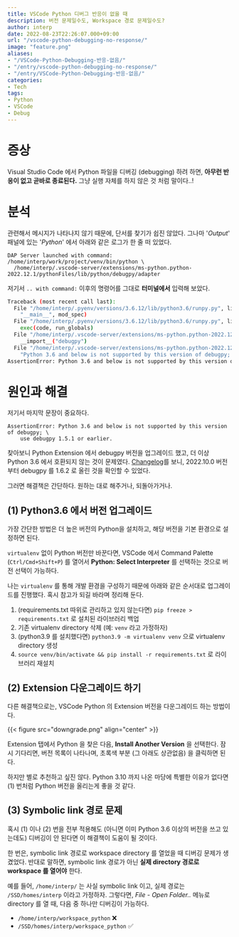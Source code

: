 ```yaml
---
title: VSCode Python 디버그 반응이 없을 때
description: 버전 문제일수도, Workspace 경로 문제일수도?
author: interp
date: 2022-08-23T22:26:07.000+09:00
url: "/vscode-python-debugging-no-response/"
image: "feature.png"
aliases:
- "/VSCode-Python-Debugging-반응-없음/"
- "/entry/vscode-python-debugging-no-response/"
- "/entry/VSCode-Python-Debugging-반응-없음/"
categories:
- Tech
tags:
- Python
- VSCode
- Debug
---
```

# 증상

Visual Studio Code 에서 Python 파일을 디버깅 (debugging) 하려 하면, **아무런 반응이 없고 곧바로 종료된다.** 그냥 실행 자체를 하지 않은 것 처럼 말이다..!

# 분석

관련해서 메시지가 나타나지 않기 때문에, 단서를 찾기가 쉽진 않았다. 그나마 '_Output_' 패널에 있는 '_Python_' 에서 아래와 같은 로그가 한 줄 떠 있었다.

```
DAP Server launched with command: /home/interp/work/project/venv/bin/python \
  /home/interp/.vscode-server/extensions/ms-python.python-2022.12.1/pythonFiles/lib/python/debugpy/adapter
```

저기서 `.. with command:` 이후의 명령어를 그대로 **터미널에서** 입력해 보았다. 

```bash
Traceback (most recent call last):
  File "/home/interp/.pyenv/versions/3.6.12/lib/python3.6/runpy.py", line 193, in _run_module_as_main
    "__main__", mod_spec)
  File "/home/interp/.pyenv/versions/3.6.12/lib/python3.6/runpy.py", line 85, in _run_code
    exec(code, run_globals)
  File "/home/interp/.vscode-server/extensions/ms-python.python-2022.12.1/pythonFiles/lib/python/debugpy/adapter/__main__.py", line 212, in <module>
    __import__("debugpy")
  File "/home/interp/.vscode-server/extensions/ms-python.python-2022.12.1/pythonFiles/lib/python/debugpy/adapter/../../debugpy/__init__.py", line 28, in <module>
    "Python 3.6 and below is not supported by this version of debugpy; "
AssertionError: Python 3.6 and below is not supported by this version of debugpy; use debugpy 1.5.1 or earlier.
```

# 원인과 해결

저기서 마지막 문장이 중요하다.
```
AssertionError: Python 3.6 and below is not supported by this version of debugpy; \
    use debugpy 1.5.1 or earlier.
```

찾아보니 Python Extension 에서 debugpy 버전을 업그레이드 했고, 더 이상 Python 3.6 에서 호환되지 않는 것이 문제였다. [Changelog](https://marketplace.visualstudio.com/items/ms-python.python/changelog)를 보니, 2022.10.0 버전부터 debugpy 를 1.6.2 로 올린 것을 확인할 수 있었다.

그러면 해결책은 간단하다. 원하는 대로 해주거나, 되돌아가거나.

## (1) Python3.6 에서 버전 업그레이드

가장 간단한 방법은 더 높은 버전의 Python을 설치하고, 해당 버전을 기본 환경으로 설정하면 된다.

`virtualenv` 없이 Python 버전만 바꾼다면, VSCode 에서 Command Palette (`Ctrl/Cmd+Shift+P`) 를 열어서 **Python: Select Interpreter** 를 선택하는 것으로 버전 선택이 가능하다.

나는 `virtualenv` 를 통해 개발 환경을 구성하기 때문에 아래와 같은 순서대로 업그레이드를 진행했다. 혹시 참고가 되길 바라며 정리해 둔다.

1. (requirements.txt 따위로 관리하고 있지 않는다면) `pip freeze > requirements.txt` 로 설치된 라이브러리 백업
1. 기존 virtualenv directory 삭제 (예: `venv` 라고 가정하자)
1. (python3.9 를 설치했다면) `python3.9 -m virtualenv venv` 으로 virtualenv directory 생성
1. `source venv/bin/activate && pip install -r requirements.txt` 로 라이브러리 재설치

## (2) Extension 다운그레이드 하기

다른 해결책으로는, VSCode Python 의 Extension 버전을 다운그레이드 하는 방법이다.

{{< figure src="downgrade.png" align="center" >}}

Extension 탭에서 Python 을 찾은 다음, **Install Another Version** 을 선택한다. 잠시 기다리면, 버전 목록이 나타나며, 초록색 부분 (그 아래도 상관없음) 을 클릭하면 된다.

하지만 별로 추천하고 싶진 않다. Python 3.10 까지 나온 마당에 특별한 이유가 없다면 (1) 번처럼 Python 버전을 올리는게 좋을 것 같다.

## (3) Symbolic link 경로 문제

혹시 (1) 이나 (2) 번을 전부 적용해도 (아니면 이미 Python 3.6 이상의 버전을 쓰고 있는데도) 디버깅이 안 된다면 이 해결책이 도움이 될 것이다.

한 번은, symbolic link 경로로 workspace directory 를 열었을 때 디버깅 문제가 생겼었다. 반대로 말하면, symbolic link 경로가 아닌 **실제 directory 경로로 workspace 를 열어야** 한다.

예를 들어, `/home/interp/` 는 사실 symbolic link 이고, 실제 경로는 `/SSD/homes/interp` 이라고 가정하자. 그렇다면, *File - Open Folder..* 메뉴로 directory 를 열 때, 다음 중 하나만 디버깅이 가능하다.
* `/home/interp/workspace_python` :x:
* `/SSD/homes/interp/workspace_python` :white_check_mark: